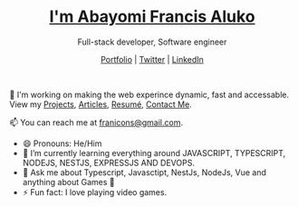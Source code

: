 <p align="center">
  <h1 align="center"><a href="https://franicons.dev">I'm Abayomi Francis Aluko</a></h1>
  <p align="center"> Full-stack developer, Software engineer</p>
</p>

<p align="center">
  <a href="https://franicons.dev">Portfolio</a> | 
  <a href="https://twitter.com/yomialuko7">Twitter</a> |
  <a href="https://linkedin.com/in/abayomi-aluko-75887b202">LinkedIn</a>
</p>

<br />

💫 I'm working on making the web experince dynamic, fast and accessable. View my [Projects](https://franicons.dev/projects), [Articles](https://franicons.dev/articles), [Resumé](https://franicons.dev/resume), [Contact Me](https://franicons.dev/contact).

📫 You can reach me at franicons@gmail.com.

- 😄 Pronouns: He/Him
- 🌱 I’m currently learning everything around JAVASCRIPT, TYPESCRIPT, NODEJS, NESTJS, EXPRESSJS AND DEVOPS.
- 💬 Ask me about Typescript, Javasctipt, NestJs, NodeJs, Vue and anything about Games 🎺
- ⚡ Fun fact: I love playing video games.



<!--
**adenekan41/adenekan41** is a ✨ _special_ ✨ repository because its `README.md` (this file) appears on your GitHub profile.

Here are some ideas to get you started:
https://user-images.githubusercontent.com/25548490/121235376-b86c1600-c88c-11eb-9650-2c86c77f43ac.png
- 🔭 I’m currently working on ...
- 🌱 I’m currently learning ...
- 👯 I’m looking to collaborate on ...
- 🤔 I’m looking for help with ...
- 💬 Ask me about ...
- 📫 How to reach me: ...
- 😄 Pronouns: ...
- ⚡ Fun fact: ...
-->
